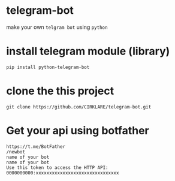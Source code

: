 # telegram-bot
make your own `telgram bot` using `python`

# install telegram module (library)

	pip install python-telegram-bot

# clone the this project

	git clone https://github.com/CIRKLARE/telegram-bot.git

# Get your api using botfather

	https://t.me/BotFather
	/newbot
	name of your bot
	name of your bot
	Use this token to access the HTTP API:
	0000000000:xxxxxxxxxxxxxxxxxxxxxxxxxxxxxxx
  
  

